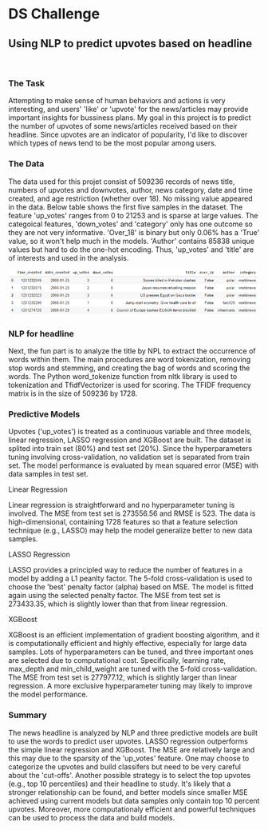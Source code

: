 # DS Challenge
## Using NLP to predict upvotes based on headline
&nbsp;
### The Task
Attempting to make sense of human behaviors and actions is very interesting, and users' 'like' or 'upvote' for the news/articles may provide important insights for bussiness plans. My goal in this project is to predict the number of upvotes of some news/articles received based on their headline. Since upvotes are an indicator of popularity, I'd like to discover which types of news tend to be the most popular among users. 

### The Data
The data used for this projet consist of 509236 records of news title, numbers of upvotes and downvotes, author, news category, date and time created, and age restriction (whether over 18). No missing value appeared in the data. Below table shows the first five samples in the dataset. The feature 'up_votes' ranges from 0 to 21253 and is sparse at large values. The categoical features, 'down_votes' and 'category' only has one outcome so they are not very informative. 'Over_18' is binary but only 0.06% has a 'True' value, so it won't help much in the models. 'Author' contains 85838 unique values but hard to do the one-hot encoding. Thus, 'up_votes' and 'title' are of interests and used in the analysis.
&nbsp;

![](https://github.com/CathyLiu20/sharing/raw/master/data.PNG)


### NLP for headline

Next, the fun part is to analyze the title by NPL to extract the occurrence of words within them. The main procedures are word tokenization, removing stop words and stemming, and creating the bag of words and scoring the words. The Python word_tokenize function from nltk library is used to tokenization and TfidfVectorizer is used for scoring. 
The TFIDF frequency matrix is in the size of 509236 by 1728. 


### Predictive Models

Upvotes ('up_votes') is treated as a continuous variable and three models, linear regression, LASSO regression and XGBoost are built. The dataset is splited into train set (80%) and test set (20%). Since the hyperparameters tuning involving cross-validation, no validation set is separated from train set. The model performance is evaluated by mean squared error (MSE) with data samples in test set. 

Linear Regression 

Linear regression is straightforward and no hyperparameter tuning is involved. The MSE from test set is 273556.56 and RMSE is 523. The data is high-dimensional, containing 1728 features so that a feature selection technique (e.g., LASSO) may help the model generalize better to new data samples.

LASSO Regression 

LASSO provides a principled way to reduce the number of features in a model by adding a L1 peanlty factor. The 5-fold cross-validation is used to choose the 'best' penalty factor (alpha) based on MSE. The model is fitted again using the selected penalty factor. The MSE from test set is 273433.35, which is slightly lower than that from linear regression. 

XGBoost

XGBoost is an efficient implementation of gradient boosting algorithm, and it is computationally efficient and highly effective, especially for large data samples. Lots of hyperparameters can be tuned, and three important ones are selected due to computational cost. Specifically, learning rate, max_depth and min_child_weight are tuned with the 5-fold cross-validation. The MSE from test set is 277977.12, which is slightly larger than linear regression. A more exclusive hyperparameter tuning may likely to improve the model performance.  

### Summary 

The news headline is analyzed by NLP and three predictive models are built to use the words to predict user upvotes. LASSO regression outperforms the simple linear regression and XGBoost. The MSE are relatively large and this may due to the sparsity of the 'up_votes' feature. One may choose to categorize the upvotes and build classifers but need to be very careful about the 'cut-offs'. Another possible strategy is to select the top upvotes (e.g., top 10 percentiles) and their headline to study. It's likely that a stronger relationship can be found, and better models since smaller MSE achieved using current models but data samples only contain top 10 percent upvotes. Moreover, more computationaly efficient and powerful techniques can be used to process the data and build models.  
